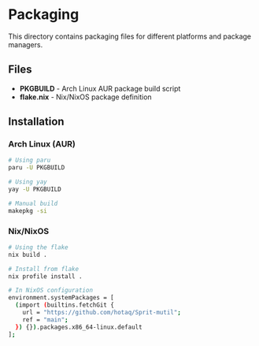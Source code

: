# Packaging

This directory contains packaging files for different platforms and package managers.

## Files

- **PKGBUILD** - Arch Linux AUR package build script
- **flake.nix** - Nix/NixOS package definition

## Installation

### Arch Linux (AUR)
```bash
# Using paru
paru -U PKGBUILD

# Using yay
yay -U PKGBUILD

# Manual build
makepkg -si
```

### Nix/NixOS
```bash
# Using the flake
nix build .

# Install from flake
nix profile install .

# In NixOS configuration
environment.systemPackages = [
  (import (builtins.fetchGit {
    url = "https://github.com/hotaq/Sprit-mutil";
    ref = "main";
  }) {}).packages.x86_64-linux.default
];
```